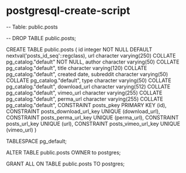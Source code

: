 # postgresql-create-script #


-- Table: public.posts

-- DROP TABLE public.posts;

CREATE TABLE public.posts
(
    id integer NOT NULL DEFAULT nextval('posts_id_seq'::regclass),
    url character varying(250) COLLATE pg_catalog."default" NOT NULL,
    author character varying(50) COLLATE pg_catalog."default",
    title character varying(120) COLLATE pg_catalog."default",
    created date,
    subreddit character varying(50) COLLATE pg_catalog."default",
    type character varying(50) COLLATE pg_catalog."default",
    download_url character varying(512) COLLATE pg_catalog."default",
    vimeo_url character varying(255) COLLATE pg_catalog."default",
    perma_url character varying(255) COLLATE pg_catalog."default",
    CONSTRAINT posts_pkey PRIMARY KEY (id),
    CONSTRAINT posts_download_url_key UNIQUE (download_url),
    CONSTRAINT posts_perma_url_key UNIQUE (perma_url),
    CONSTRAINT posts_url_key UNIQUE (url),
    CONSTRAINT posts_vimeo_url_key UNIQUE (vimeo_url)
)

TABLESPACE pg_default;

ALTER TABLE public.posts
    OWNER to postgres;

GRANT ALL ON TABLE public.posts TO postgres;
